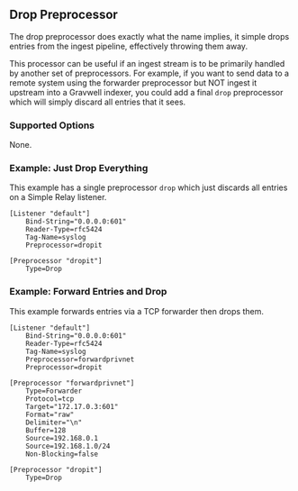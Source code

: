 ## Drop Preprocessor

The drop preprocessor does exactly what the name implies, it simple drops entries from the ingest pipeline, effectively throwing them away.

This processor can be useful if an ingest stream is to be primarily handled by another set of preprocessors.  For example, if you want to send data to a remote system using the forwarder preprocessor but NOT ingest it upstream into a Gravwell indexer, you could add a final `drop` preprocessor which will simply discard all entries that it sees.

### Supported Options

None.

### Example: Just Drop Everything

This example has a single preprocessor `drop` which just discards all entries on a Simple Relay listener.

```
[Listener "default"]              
	Bind-String="0.0.0.0:601"
	Reader-Type=rfc5424
	Tag-Name=syslog
	Preprocessor=dropit

[Preprocessor "dropit"]
	Type=Drop               
```

### Example: Forward Entries and Drop

This example forwards entries via a TCP forwarder then drops them.

```
[Listener "default"]              
	Bind-String="0.0.0.0:601"
	Reader-Type=rfc5424
	Tag-Name=syslog
	Preprocessor=forwardprivnet
	Preprocessor=dropit

[Preprocessor "forwardprivnet"]
	Type=Forwarder               
	Protocol=tcp
	Target="172.17.0.3:601"
	Format="raw"
	Delimiter="\n"
	Buffer=128
	Source=192.168.0.1
	Source=192.168.1.0/24
	Non-Blocking=false

[Preprocessor "dropit"]
	Type=Drop               
```

